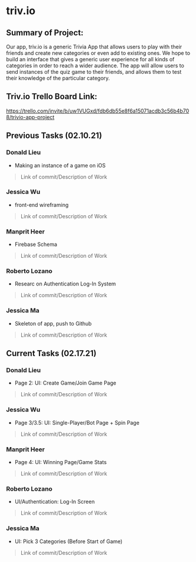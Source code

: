 # triv.io

## Summary of Project: 
Our app, triv.io is a generic Trivia App that allows users to play with their friends and create new categories or even add to existing ones. We hope to build an interface that gives a generic user experience for all kinds of categories in order to reach a wider audience. The app will allow users to send instances of the quiz game to their friends, and allows them to test their knowledge of the particular category.

## Triv.io Trello Board Link: 
https://trello.com/invite/b/uw1VUGxd/fdb6db55e8f6a15071acdb3c56b4b708/trivio-app-project

## Previous Tasks (02.10.21)

### Donald Lieu
* Making an instance of a game on iOS 
>Link of commit/Description of Work
### Jessica Wu 
* front-end wireframing 
>Link of commit/Description of Work
### Manprit Heer
* Firebase Schema
>Link of commit/Description of Work
### Roberto Lozano
* Researc on Authentication Log-In System
>Link of commit/Description of Work
### Jessica Ma
* Skeleton of app, push to Github
>Link of commit/Description of Work


## **Current Tasks** (02.17.21)

### Donald Lieu
* Page 2: UI: Create Game/Join Game Page
>Link of commit/Description of Work
### Jessica Wu 
* Page 3/3.5: UI: Single-Player/Bot Page + Spin Page
>Link of commit/Description of Work
### Manprit Heer
* Page 4: UI: Winning Page/Game Stats
>Link of commit/Description of Work
### Roberto Lozano
* UI/Authentication: Log-In Screen
>Link of commit/Description of Work
### Jessica Ma
* UI: Pick 3 Categories (Before Start of Game)
>Link of commit/Description of Work

